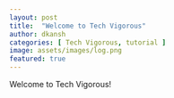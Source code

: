 ```yaml
---
layout: post
title:  "Welcome to Tech Vigorous"
author: dkansh
categories: [ Tech Vigorous, tutorial ]
image: assets/images/log.png
featured: true
---
```


Welcome to Tech Vigorous!
